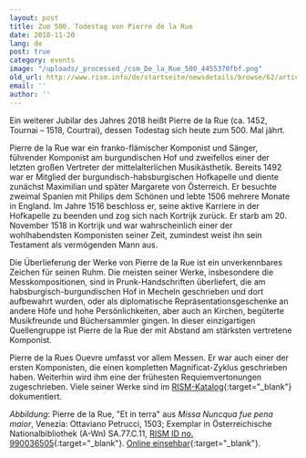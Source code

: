 ```yaml
---
layout: post
title: Zum 500. Todestag von Pierre de la Rue
date: 2018-11-20
lang: de
post: true
category: events
image: "/uploads/_processed_/csm_De_la_Rue_500_4455370fbf.png"
old_url: http://www.rism.info/de/startseite/newsdetails/browse/62/article/64/the-500th-anniversary-of-pierre-de-la-rues-death.html
email: ''
author: ''
---
```



Ein weiterer Jubilar des Jahres 2018 heißt Pierre de la Rue (ca. 1452, Tournai – 1518, Courtrai), dessen Todestag sich heute zum 500. Mal jährt.

Pierre de la Rue war ein franko-flämischer Komponist und Sänger, führender Komponist am burgundischen Hof und zweifellos einer der letzten großen Vertreter der mittelalterlichen Musikästhetik. Bereits 1492 war er Mitglied der burgundisch-habsburgischen Hofkapelle und diente zunächst Maximilian und später Margarete von Österreich. Er besuchte zweimal Spanien mit Philips dem Schönen und lebte 1506 mehrere Monate in England. Im Jahre 1516 beschloss er, seine aktive Karriere in der Hofkapelle zu beenden und zog sich nach Kortrijk zurück. Er starb am 20. November 1518 in Kortrijk und war wahrscheinlich einer der wohlhabendsten Komponisten seiner Zeit, zumindest weist ihn sein Testament als vermögenden Mann aus.

Die Überlieferung der Werke von Pierre de la Rue ist ein unverkennbares Zeichen für seinen Ruhm. Die meisten seiner Werke, insbesondere die Messkompositionen, sind in Prunk-Handschriften überliefert, die am habsburgisch-burgundischen Hof in Mecheln geschrieben und dort aufbewahrt wurden, oder als diplomatische Repräsentationsgeschenke an andere Höfe und hohe Persönlichkeiten, aber auch an Kirchen, begüterte Musikfreunde und Büchersammler gingen. In dieser einzigartigen Quellengruppe ist Pierre de la Rue der mit Abstand am stärksten vertretene Komponist.

Pierre de la Rues Ouevre umfasst vor allem Messen. Er war auch einer der ersten Komponisten, die einen kompletten Magnificat-Zyklus geschrieben haben. Weiterhin wird ihm eine der frühesten Requiemvertonungen zugeschrieben. Viele seiner Werke sind im [RISM-Katalog](https://opac.rism.info/metaopac/perma.do;jsessionid=F887DC55BC13A3420C56209B4AD425A8.touch01?v=rism&q=-1%3d%22pe30001841%22&){:target="_blank"} dokumentiert.

_Abbildung_: Pierre de la Rue, "Et in terra" aus _Missa Nuncqua fue pena maior_, Venezia: Ottaviano Petrucci, 1503; Exemplar in Österreichische Nationalbibliothek (A-Wn) SA.77.C.11, [RISM ID no. 990036505](https://opac.rism.info/search?id=00000990036505&View=rism){:target="_blank"}. [Online einsehbar](http://data.onb.ac.at/rec/AC09207323){:target="_blank"}.



<script type="text/javascript">var switchTo5x=true;</script><script type="text/javascript" src="http://w.sharethis.com/button/buttons.js"></script><script type="text/javascript">stLight.options({publisher: "9b601438-1ce1-49d8-bfd7-9cff5df54c17", doNotHash: false, doNotCopy: false, hashAddressBar: false});</script>